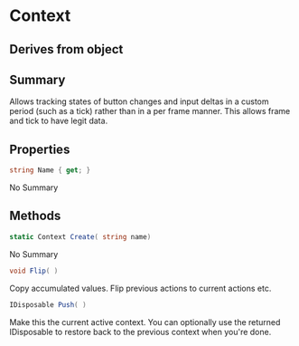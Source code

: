 # Context

## Derives from object

## Summary

Allows tracking states of button changes and input deltas in a custom period (such as a tick) rather
than in a per frame manner. This allows frame and tick to have legit data.
## Properties

```c#
string Name { get; } 
```
No Summary
## Methods

```c#
static Context Create( string name) 
```
No Summary
```c#
void Flip( ) 
```
Copy accumulated values. Flip previous actions to current actions etc.
```c#
IDisposable Push( ) 
```
Make this the current active context. You can optionally use the returned
IDisposable to restore back to the previous context when you're done.
